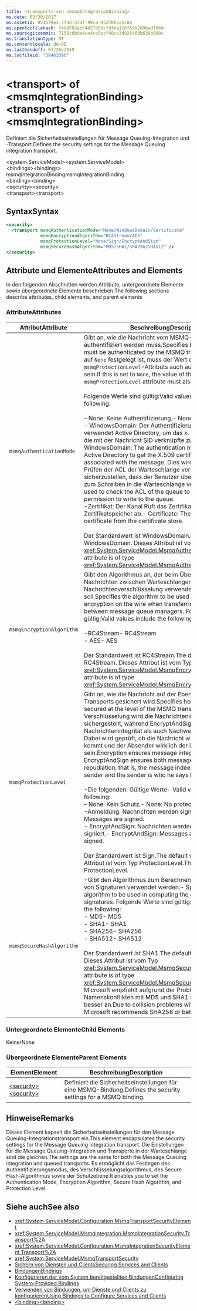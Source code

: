 ```yaml
---
title: <transport> von <msmqIntegrationBinding>
ms.date: 03/30/2017
ms.assetid: 054579e3-7fdd-47df-99ca-952706ba5c8e
ms.openlocfilehash: f404782ed54d27d5dcfdfba126f6992d9badf060
ms.sourcegitcommit: 7156c0b9e4ce4ce5ecf48ce3d925403b638b680c
ms.translationtype: MT
ms.contentlocale: de-DE
ms.lasthandoff: 03/26/2019
ms.locfileid: "58463396"
---
```

# <a name="transport-of-msmqintegrationbinding"></a><span data-ttu-id="2d464-102">\<transport> of \<msmqIntegrationBinding></span><span class="sxs-lookup"><span data-stu-id="2d464-102">\<transport> of \<msmqIntegrationBinding></span></span>
<span data-ttu-id="2d464-103">Definiert die Sicherheitseinstellungen für Message Queuing-Integration und -Transport.</span><span class="sxs-lookup"><span data-stu-id="2d464-103">Defines the security settings for the Message Queuing integration transport.</span></span>  
  
 <span data-ttu-id="2d464-104">\<system.ServiceModel></span><span class="sxs-lookup"><span data-stu-id="2d464-104">\<system.ServiceModel></span></span>  
<span data-ttu-id="2d464-105">\<bindings></span><span class="sxs-lookup"><span data-stu-id="2d464-105">\<bindings></span></span>  
<span data-ttu-id="2d464-106">msmqIntegrationBinding</span><span class="sxs-lookup"><span data-stu-id="2d464-106">msmqIntegrationBinding</span></span>  
<span data-ttu-id="2d464-107">\<binding></span><span class="sxs-lookup"><span data-stu-id="2d464-107">\<binding></span></span>  
<span data-ttu-id="2d464-108">\<security></span><span class="sxs-lookup"><span data-stu-id="2d464-108">\<security></span></span>  
<span data-ttu-id="2d464-109">\<transport></span><span class="sxs-lookup"><span data-stu-id="2d464-109">\<transport></span></span>  
  
## <a name="syntax"></a><span data-ttu-id="2d464-110">Syntax</span><span class="sxs-lookup"><span data-stu-id="2d464-110">Syntax</span></span>  
  
```xml  
<security>
  <transport msmqAuthenticationMode="None/WindowsDomain/Certificate"
             msmqEncryptionAlgorithm="RC4Stream/AES"
             msmqProtectionLevel="None/Sign/EncryptAndSign"
             msmqSecureHashAlgorithm="MD5/SHA1/SHA256/SHA512" />
</security>
```  
  
## <a name="attributes-and-elements"></a><span data-ttu-id="2d464-111">Attribute und Elemente</span><span class="sxs-lookup"><span data-stu-id="2d464-111">Attributes and Elements</span></span>  
 <span data-ttu-id="2d464-112">In den folgenden Abschnitten werden Attribute, untergeordnete Elemente sowie übergeordnete Elemente beschrieben.</span><span class="sxs-lookup"><span data-stu-id="2d464-112">The following sections describe attributes, child elements, and parent elements</span></span>  
  
### <a name="attributes"></a><span data-ttu-id="2d464-113">Attribute</span><span class="sxs-lookup"><span data-stu-id="2d464-113">Attributes</span></span>  
  
|<span data-ttu-id="2d464-114">Attribut</span><span class="sxs-lookup"><span data-stu-id="2d464-114">Attribute</span></span>|<span data-ttu-id="2d464-115">Beschreibung</span><span class="sxs-lookup"><span data-stu-id="2d464-115">Description</span></span>|  
|---------------|-----------------|  
|`msmqAuthenticationMode`|<span data-ttu-id="2d464-116">Gibt an, wie die Nachricht vom MSMQ-Transport authentifiziert werden muss.</span><span class="sxs-lookup"><span data-stu-id="2d464-116">Specifies how the message must be authenticated by the MSMQ transport.</span></span> <span data-ttu-id="2d464-117">Wenn dies auf `None` festgelegt ist, muss der Wert des `msmqProtectionLevel`-Attributs auch auf `None` festgelegt sein.</span><span class="sxs-lookup"><span data-stu-id="2d464-117">If this is set to `None`, the value of the `msmqProtectionLevel` attribute must also be set to `None`.</span></span><br /><br /> <span data-ttu-id="2d464-118">Folgende Werte sind gültig:</span><span class="sxs-lookup"><span data-stu-id="2d464-118">Valid values include the following:</span></span><br /><br /> <span data-ttu-id="2d464-119">– None: Keine Authentifizierung.</span><span class="sxs-lookup"><span data-stu-id="2d464-119">-   None: No authentication.</span></span><br /><span data-ttu-id="2d464-120">-   WindowsDomain: Der Authentifizierungsmechanismus verwendet Active Directory, um das x. 509-Zertifikat für die mit der Nachricht SID verknüpfte zu erhalten.</span><span class="sxs-lookup"><span data-stu-id="2d464-120">-   WindowsDomain: The authentication mechanism uses Active Directory to get the X.509 certificate for the SID associated with the message.</span></span> <span data-ttu-id="2d464-121">Dies wird anschließend zum Prüfen der ACL der Warteschlange verwendet, um sicherzustellen, dass der Benutzer über Berechtigungen zum Schreiben in die Warteschlange verfügt.</span><span class="sxs-lookup"><span data-stu-id="2d464-121">This is then used to check the ACL of the queue to ensure the user has permission to write to the queue.</span></span><br /><span data-ttu-id="2d464-122">-Zertifikat: Der Kanal Ruft das Zertifikat aus dem Zertifikatspeicher ab.</span><span class="sxs-lookup"><span data-stu-id="2d464-122">-   Certificate: The channel gets the certificate from the certificate store.</span></span><br /><br /> <span data-ttu-id="2d464-123">Der Standardwert ist WindowsDomain.</span><span class="sxs-lookup"><span data-stu-id="2d464-123">The default value is WindowsDomain.</span></span> <span data-ttu-id="2d464-124">Dieses Attribut ist vom Typ <xref:System.ServiceModel.MsmqAuthenticationMode>.</span><span class="sxs-lookup"><span data-stu-id="2d464-124">This attribute is of type <xref:System.ServiceModel.MsmqAuthenticationMode>.</span></span>|  
|`msmqEncryptionAlgorithm`|<span data-ttu-id="2d464-125">Gibt den Algorithmus an, der beim Übertragen von Nachrichten zwischen Warteschlangen-Managern für die Nachrichtenverschlüsselung verwendet werden soll.</span><span class="sxs-lookup"><span data-stu-id="2d464-125">Specifies the algorithm to be used for message encryption on the wire when transferring messages between message queue managers.</span></span> <span data-ttu-id="2d464-126">Folgende Werte sind gültig:</span><span class="sxs-lookup"><span data-stu-id="2d464-126">Valid values include the following:</span></span><br /><br /> <span data-ttu-id="2d464-127">-RC4Stream</span><span class="sxs-lookup"><span data-stu-id="2d464-127">-   RC4Stream</span></span><br /><span data-ttu-id="2d464-128">-   AES</span><span class="sxs-lookup"><span data-stu-id="2d464-128">-   AES</span></span><br /><br /> <span data-ttu-id="2d464-129">Der Standardwert ist RC4Stream.</span><span class="sxs-lookup"><span data-stu-id="2d464-129">The default value is RC4Stream.</span></span> <span data-ttu-id="2d464-130">Dieses Attribut ist vom Typ <xref:System.ServiceModel.MsmqEncryptionAlgorithm>.</span><span class="sxs-lookup"><span data-stu-id="2d464-130">This attribute is of type <xref:System.ServiceModel.MsmqEncryptionAlgorithm>.</span></span>|  
|`msmqProtectionLevel`|<span data-ttu-id="2d464-131">Gibt an, wie die Nachricht auf der Ebene des MSMQ-Transports gesichert wird.</span><span class="sxs-lookup"><span data-stu-id="2d464-131">Specifies how the message is secured at the level of the MSMQ transport.</span></span> <span data-ttu-id="2d464-132">Mit der Verschlüsselung wird die Nachrichtenintegrität sichergestellt, während EncryptAndSign sowohl Nachrichtenintegrität als auch Nachweisbarkeit sicherstellt. Dabei wird geprüft, ob die Nachricht wirklich vom Absender kommt und der Absender wirklich der ist, der er vorgibt zu sein.</span><span class="sxs-lookup"><span data-stu-id="2d464-132">Encryption ensures message integrity while EncryptAndSign ensures both message integrity and non-repudiation; that is, the message indeed comes from the sender and the sender is who he says he is.</span></span><br /><br /> <span data-ttu-id="2d464-133">-Die folgenden: Gültige Werte</span><span class="sxs-lookup"><span data-stu-id="2d464-133">-   Valid values include the following:</span></span><br /><span data-ttu-id="2d464-134">– None: Kein Schutz.</span><span class="sxs-lookup"><span data-stu-id="2d464-134">-   None: No protection.</span></span><br /><span data-ttu-id="2d464-135">-Anmeldung: Nachrichten werden signiert.</span><span class="sxs-lookup"><span data-stu-id="2d464-135">-   Sign: Messages are signed.</span></span><br /><span data-ttu-id="2d464-136">-   EncryptAndSign: Nachrichten werden verschlüsselt und signiert.</span><span class="sxs-lookup"><span data-stu-id="2d464-136">-   EncryptAndSign: Messages are encrypted and signed.</span></span><br /><br /> <span data-ttu-id="2d464-137">Der Standardwert ist Sign.</span><span class="sxs-lookup"><span data-stu-id="2d464-137">The default value is Sign.</span></span> <span data-ttu-id="2d464-138">Dieses Attribut ist vom Typ ProtectionLevel.</span><span class="sxs-lookup"><span data-stu-id="2d464-138">This attribute is of type ProtectionLevel.</span></span>|  
|`msmqSecureHashAlgorithm`|<span data-ttu-id="2d464-139">-Gibt den Algorithmus zum Berechnen des Digests als Teil von Signaturen verwendet werden.</span><span class="sxs-lookup"><span data-stu-id="2d464-139">-   Specifies the algorithm to be used in computing the digest as part of signatures.</span></span> <span data-ttu-id="2d464-140">Folgende Werte sind gültig:</span><span class="sxs-lookup"><span data-stu-id="2d464-140">Valid values include the following:</span></span><br /><span data-ttu-id="2d464-141">-   MD5</span><span class="sxs-lookup"><span data-stu-id="2d464-141">-   MD5</span></span><br /><span data-ttu-id="2d464-142">-   SHA1</span><span class="sxs-lookup"><span data-stu-id="2d464-142">-   SHA1</span></span><br /><span data-ttu-id="2d464-143">-   SHA256</span><span class="sxs-lookup"><span data-stu-id="2d464-143">-   SHA256</span></span><br /><span data-ttu-id="2d464-144">-   SHA512</span><span class="sxs-lookup"><span data-stu-id="2d464-144">-   SHA512</span></span><br /><br /> <span data-ttu-id="2d464-145">Der Standardwert ist SHA1.</span><span class="sxs-lookup"><span data-stu-id="2d464-145">The default value is SHA1.</span></span> <span data-ttu-id="2d464-146">Dieses Attribut ist vom Typ <xref:System.ServiceModel.MsmqSecureHashAlgorithm>.</span><span class="sxs-lookup"><span data-stu-id="2d464-146">This attribute is of type <xref:System.ServiceModel.MsmqSecureHashAlgorithm>.</span></span><br><span data-ttu-id="2d464-147">Microsoft empfiehlt aufgrund der Probleme mit Namenskonflikten mit MD5 und SHA1 SHA256 "oder" besser an.</span><span class="sxs-lookup"><span data-stu-id="2d464-147">Due to collision problems with MD5 and SHA1, Microsoft recommends SHA256 or better.</span></span>|  
  
### <a name="child-elements"></a><span data-ttu-id="2d464-148">Untergeordnete Elemente</span><span class="sxs-lookup"><span data-stu-id="2d464-148">Child Elements</span></span>  
 <span data-ttu-id="2d464-149">Keiner</span><span class="sxs-lookup"><span data-stu-id="2d464-149">None</span></span>  
  
### <a name="parent-elements"></a><span data-ttu-id="2d464-150">Übergeordnete Elemente</span><span class="sxs-lookup"><span data-stu-id="2d464-150">Parent Elements</span></span>  
  
|<span data-ttu-id="2d464-151">Element</span><span class="sxs-lookup"><span data-stu-id="2d464-151">Element</span></span>|<span data-ttu-id="2d464-152">Beschreibung</span><span class="sxs-lookup"><span data-stu-id="2d464-152">Description</span></span>|  
|-------------|-----------------|  
|[<span data-ttu-id="2d464-153">\<security></span><span class="sxs-lookup"><span data-stu-id="2d464-153">\<security></span></span>](../../../../../docs/framework/configure-apps/file-schema/wcf/security-of-basichttpbinding.md)|<span data-ttu-id="2d464-154">Definiert die Sicherheitseinstellungen für eine MSMQ-Bindung.</span><span class="sxs-lookup"><span data-stu-id="2d464-154">Defines the security settings for a MSMQ binding.</span></span>|  
  
## <a name="remarks"></a><span data-ttu-id="2d464-155">Hinweise</span><span class="sxs-lookup"><span data-stu-id="2d464-155">Remarks</span></span>  
 <span data-ttu-id="2d464-156">Dieses Element kapselt die Sicherheitseinstellungen für den Message Queuing-Integrationstransport ein.</span><span class="sxs-lookup"><span data-stu-id="2d464-156">This element encapsulates the security settings for the Message Queuing integration transport.</span></span> <span data-ttu-id="2d464-157">Die Einstellungen für die Message Queuing-Integration und Transporte in der Warteschlange sind die gleichen.</span><span class="sxs-lookup"><span data-stu-id="2d464-157">The settings are the same for both the Message Queuing integration and queued transports.</span></span> <span data-ttu-id="2d464-158">Es ermöglicht das Festlegen des Authentifizierungsmodus, des Verschlüsselungsalgorithmus, des Secure Hash-Algorithmus sowie der Schutzebene.</span><span class="sxs-lookup"><span data-stu-id="2d464-158">It enables you to set the Authentication Mode, Encryption Algorithm, Secure Hash Algorithm, and Protection Level.</span></span>  
  
## <a name="see-also"></a><span data-ttu-id="2d464-159">Siehe auch</span><span class="sxs-lookup"><span data-stu-id="2d464-159">See also</span></span>
- <xref:System.ServiceModel.Configuration.MsmqTransportSecurityElement>
- <xref:System.ServiceModel.MsmqIntegration.MsmqIntegrationSecurity.Transport%2A>
- <xref:System.ServiceModel.Configuration.MsmqIntegrationSecurityElement.Transport%2A>
- <xref:System.ServiceModel.MsmqTransportSecurity>
- [<span data-ttu-id="2d464-160">Sichern von Diensten und Clients</span><span class="sxs-lookup"><span data-stu-id="2d464-160">Securing Services and Clients</span></span>](../../../../../docs/framework/wcf/feature-details/securing-services-and-clients.md)
- [<span data-ttu-id="2d464-161">Bindungen</span><span class="sxs-lookup"><span data-stu-id="2d464-161">Bindings</span></span>](../../../../../docs/framework/wcf/bindings.md)
- [<span data-ttu-id="2d464-162">Konfigurieren der vom System bereitgestellten Bindungen</span><span class="sxs-lookup"><span data-stu-id="2d464-162">Configuring System-Provided Bindings</span></span>](../../../../../docs/framework/wcf/feature-details/configuring-system-provided-bindings.md)
- [<span data-ttu-id="2d464-163">Verwenden von Bindungen, um Dienste und Clients zu konfigurieren</span><span class="sxs-lookup"><span data-stu-id="2d464-163">Using Bindings to Configure Services and Clients</span></span>](../../../../../docs/framework/wcf/using-bindings-to-configure-services-and-clients.md)
- [<span data-ttu-id="2d464-164">\<binding></span><span class="sxs-lookup"><span data-stu-id="2d464-164">\<binding></span></span>](../../../../../docs/framework/misc/binding.md)
